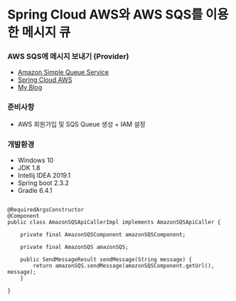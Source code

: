 # Spring Cloud AWS와 AWS SQS를 이용한 메시지 큐

### AWS SQS에 메시지 보내기 (Provider)
* [Amazon Simple Queue Service]
* [Spring Cloud AWS]
* [My Blog]

### 준비사항
* AWS 회원가입 및 SQS Queue 생성 + IAM 설정

### 개발환경
* Windows 10
* JDK 1.8
* Intellij IDEA 2019.1
* Spring boot 2.3.2
* Gradle 6.4.1


<pre>
<code>
@RequiredArgsConstructor
@Component
public class AmazonSQSApiCallerImpl implements AmazonSQSApiCaller {

	private final AmazonSQSComponent amazonSQSComponent;

	private final AmazonSQS amazonSQS;

	public SendMessageResult sendMessage(String message) {
		return amazonSQS.sendMessage(amazonSQSComponent.getUrl(), message);
	}

}
</code>
</pre>



[Amazon Simple Queue Service]: https://aws.amazon.com/ko/sqs/
[Spring Cloud AWS]: https://cloud.spring.io/spring-cloud-aws/spring-cloud-aws.html
[My Blog]: https://willseungh0.tistory.com/3
